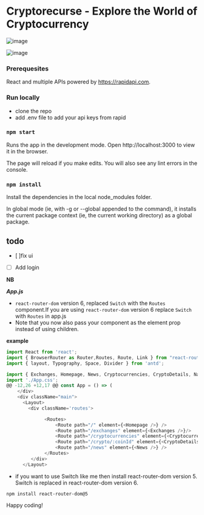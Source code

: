 # Cryptorecurse - Explore the World of Cryptocurrency

![image](https://user-images.githubusercontent.com/61587290/171366689-e8e3ef72-ebe0-427e-a6c6-782d6eda068b.png)

![image](https://user-images.githubusercontent.com/61587290/171366867-2ca2c179-828b-4edb-908c-496f87bdbb3f.png)

### Prerequesites
 
 React and multiple APIs powered by https://rapidapi.com.
 
 ### Run locally
 - clone the repo 
 - add .env file to add your api keys from rapid
 
 
### `npm start`

Runs the app in the development mode.
Open http://localhost:3000 to view it in the browser.

The page will reload if you make edits.
You will also see any lint errors in the console.

### `npm install`

Install the dependencies in the local node_modules folder.

In global mode (ie, with -g or --global appended to the command), it installs the current package context (ie, the current working directory) as a global package.

## todo
- [ ]fix ui
- [ ] Add login

**NB**

***App.js***

- `react-router-dom` version 6,  replaced `Switch` with the `Routes` component.If you are using  `react-router-dom` version 6 replace `Switch` with `Routes` in app.js
- Note that you now also pass your component as the element prop instead of using children.

**example**

```js
import React from 'react';
import { BrowserRouter as Router,Routes, Route, Link } from "react-router-dom";
import { layout, Typography, Space, Divider } from 'antd';

import { Exchanges, Homepage, News, Cryptocurrencies, CryptoDetails, Navbar } from './components';
import './App.css';
@@ -12,26 +12,17 @@ const App = () => (
    </div>
    <div className="main">
      <Layout>
        <div className='routes'>

              <Routes>
                  <Route path="/" element={<Homepage />} />
                  <Route path="/exchanges" element={<Exchanges />}/>
                  <Route path="/cryptocurrencies" element={<Cryptocurrencies />} />
                  <Route path="/crypto/:coinId" element={<CryptoDetails />} />
                  <Route path="/news" element={<News />} />                                   
              </Routes>
         </div>
      </Layout>
   ```
- if you want to use Switch like me then install react-router-dom version 5. Switch is replaced in react-router-dom version 6.

`npm install react-router-dom@5`

Happy coding!
